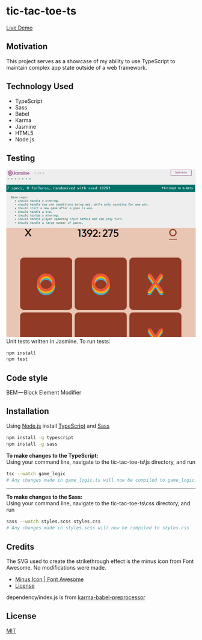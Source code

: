# tic-tac-toe-ts
[Live Demo](https://chet-gleave.github.io/tic-tac-toe-ts/)  

## Motivation
This project serves as a showcase of my ability to use TypeScript to maintain complex app state outside of a web framework.

## Technology Used
- TypeScript
- Sass
- Babel
- Karma
- Jasmine
- HTML5
- Node.js

## Testing
![Test results](./images/testresults.PNG)   
Unit tests written in Jasmine. To run tests:
```bash
npm install
npm test
```

## Code style 
BEM — Block Element Modifier

## Installation

Using [Node.js](https://nodejs.org/en/) install [TypeScript](https://www.typescriptlang.org/download) and [Sass](https://sass-lang.com/install)

```bash
npm install -g typescript
npm install -g sass
```
**To make changes to the TypeScript:**  
Using your command line, navigate to the tic-tac-toe-ts\js directory, and run

```bash
tsc --watch game_logic
# Any changes made in game_logic.ts will now be compiled to game_logic.js
```
  
- - -

**To make changes to the Sass:**  
Using your command line, navigate to the tic-tac-toe-ts\css directory, and run
```bash
sass --watch styles.scss styles.css
# Any changes made in styles.scss will now be compiled to styles.css
```

## Credits
The SVG used to create the strikethrough effect is the minus icon from Font Awesome. No modifications were made.
* [Minus Icon | Font Awesome](https://fontawesome.com/v5.15/icons/minus?style=solid)
* [License](https://fontawesome.com/license)

dependency/index.js is from [karma-babel-preprocessor](https://github.com/babel/karma-babel-preprocessor)
## License
[MIT](https://choosealicense.com/licenses/mit/)